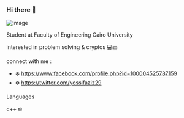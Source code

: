 ### Hi there 👋


![image](https://user-images.githubusercontent.com/83988379/125638805-03c8590f-62d9-47ad-8c1a-5fa21c414e1e.png)

 Student at Faculty of Engineering Cairo University
 
 
 interested in problem solving & cryptos 💻💵
 
 
connect with me :
- ❄️ https://www.facebook.com/profile.php?id=100004525787159
- ❄️ https://twitter.com/yossifaziz29


 Languages 
 
c++ ❄️
